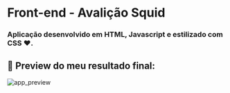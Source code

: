 # Front-end - Avalição Squid

### Aplicação desenvolvido em HTML, Javascript e estilizado com CSS ❤️.

## 🎥 Preview do meu resultado final:
![app_preview](https://user-images.githubusercontent.com/55060810/134570256-53ad5e74-a6d0-4d32-9003-76b68f56487d.gif)

